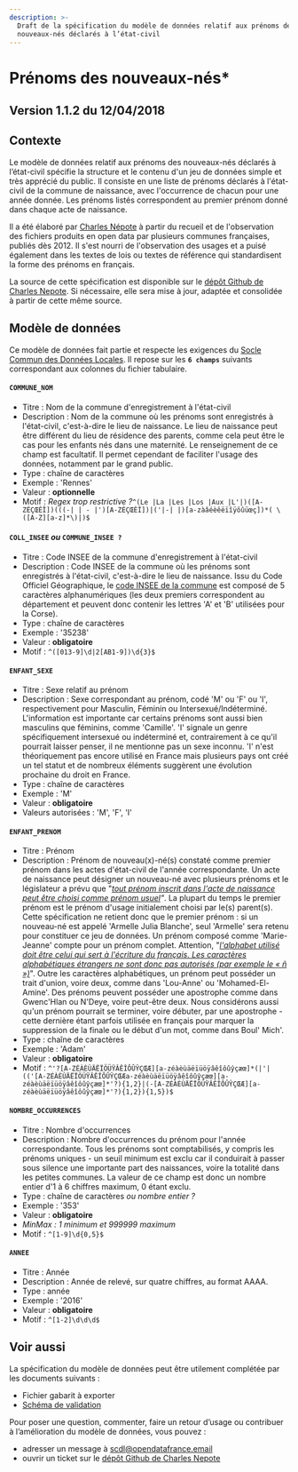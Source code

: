 ```yaml
---
description: >-
  Draft de la spécification du modèle de données relatif aux prénoms des
  nouveaux-nés déclarés à l’état-civil
---
```


# Prénoms des nouveaux-nés\*

## Version 1.1.2 du 12/04/2018  <a id="version-0-0-0-du-jj-mm-aaaa"></a>

## Contexte  <a id="contexte"></a>

Le modèle de données relatif aux prénoms des nouveaux-nés déclarés à l’état-civil spécifie la structure et le contenu d'un jeu de données simple et très apprécié du public. Il consiste en une liste de prénoms déclarés à l'état-civil de la commune de naissance, avec l'occurrence de chacun pour une année donnée. Les prénoms listés correspondent au premier prénom donné dans chaque acte de naissance.

Il a été élaboré par [Charles Népote](mailto:charles.nepote@fing.org) à partir du recueil et de l'observation des fichiers produits en open data par plusieurs communes françaises, publiés dès 2012. Il s'est nourri de l'observation des usages et a puisé également dans les textes de lois ou textes de référence qui standardisent la forme des prénoms en français.

La source de cette spécification est disponible sur le [dépôt Github de Charles Nepote](https://github.com/CharlesNepote/liste-prenoms-nouveaux-nes). Si nécessaire, elle sera mise à jour, adaptée et consolidée à partir de cette même source.

## Modèle de données  <a id="modele-de-donnees"></a>

Ce modèle de données fait partie et respecte les exigences du [Socle Commun des Données Locales](../../recommandations-relatives-aux-jeux-de-donnees.md). Il repose sur les **`6 champs`** suivants correspondant aux colonnes du fichier tabulaire.

#### `COMMUNE_NOM` 

* Titre : Nom de la commune d'enregistrement à l'état-civil
* Description : Nom de la commune où les prénoms sont enregistrés à l'état-civil, c'est-à-dire le lieu de naissance. Le lieu de naissance peut être différent du lieu de résidence des parents, comme cela peut être le cas pour les enfants nés dans une maternité. Le renseignement de ce champ est facultatif. Il permet cependant de faciliter l'usage des données, notamment par le grand public.
* Type : chaîne de caractères 
* Exemple : 'Rennes'
* Valeur : **optionnelle**
* Motif : _Regex trop restrictive ?_`^(Le |La |Les |Los |Aux |L'|)([A-ZÉÇŒÈÎ])(((-| | - |')[A-ZÉÇŒÈÎ])|('|-| |)[a-zàâéèêëïîÿôûüœç])*( \([A-Z][a-z]*\)|)$`

#### `COLL_INSEE` _ou_ `COMMUNE_INSEE ?` 

* Titre : Code INSEE de la commune d'enregistrement à l'état-civil
* Description : Code INSEE de la commune où les prénoms sont enregistrés à l'état-civil, c'est-à-dire le lieu de naissance. Issu du Code Officiel Géographique, le [code INSEE de la commune](https://fr.wikipedia.org/wiki/Code_Insee) est composé de 5 caractères alphanumériques \(les deux premiers correspondent au département et peuvent donc contenir les lettres 'A' et 'B' utilisées pour la Corse\).
* Type : chaîne de caractères
* Exemple : '35238'
* Valeur : **obligatoire**
* Motif : `^([013-9]\d|2[AB1-9])\d{3}$`

#### `ENFANT_SEXE` 

* Titre : Sexe relatif au prénom
* Description : Sexe correspondant au prénom, codé 'M' ou 'F' ou 'I', respectivement pour Masculin, Féminin ou Intersexué/Indéterminé. L'information est importante car certains prénoms sont aussi bien masculins que féminins, comme 'Camille'. 'I' signale un genre spécifiquement intersexué ou indéterminé et, contrairement à ce qu'il pourrait laisser penser, il ne mentionne pas un sexe inconnu. 'I' n'est théoriquement pas encore utilisé en France mais plusieurs pays ont créé un tel statut et de nombreux éléments suggèrent une évolution prochaine du droit en France.
* Type : chaîne de caractères
* Exemple : 'M'
* Valeur : **obligatoire**
* Valeurs autorisées : 'M', 'F', 'I'

#### `ENFANT_PRENOM` 

* Titre : Prénom
* Description : Prénom de nouveau\(x\)-né\(s\) constaté comme premier prénom dans les actes d'état-civil de l'année correspondante. Un acte de naissance peut désigner un nouveau-né avec plusieurs prénoms et le législateur a prévu que "[_tout prénom inscrit dans l'acte de naissance peut être choisi comme prénom usuel_](https://fr.wikipedia.org/wiki/Prénom_usuel)_"_. La plupart du temps le premier prénom est le prénom d'usage initialement choisi par le\(s\) parent\(s\). Cette spécification ne retient donc que le premier prénom : si un nouveau-né est appelé 'Armelle Julia Blanche', seul 'Armelle' sera retenu pour constituer ce jeu de données. Un prénom composé comme 'Marie-Jeanne' compte pour un prénom complet. Attention, "[_l'alphabet utilisé doit être celui qui sert à l'écriture du français. Les caractères alphabétiques étrangers ne sont donc pas autorisés \(par exemple le « ñ »\)_](https://www.demarches.interieur.gouv.fr/particuliers/choix-prenom-enfant)". Outre les caractères alphabétiques, un prénom peut posséder un trait d'union, voire deux, comme dans 'Lou-Anne' ou 'Mohamed-El-Amine'. Des prénoms peuvent posséder une apostrophe comme dans Gwenc'Hlan ou N'Deye, voire peut-être deux. Nous considérons aussi qu'un prénom pourrait se terminer, voire débuter, par une apostrophe - cette dernière étant parfois utilisée en français pour marquer la suppression de la finale ou le début d'un mot, comme dans Boul' Mich'.
* Type : chaîne de caractères
* Exemple : 'Adam'
* Valeur : **obligatoire**
* Motif : `^'?[A-ZÉÀÈÙÄËÏÖÜŸÂÊÎÔÛŶÇŒÆ][a-zéàèùäëïüöÿâêîôûŷçæœ]*(|'|(('[A-ZÉÀÈÙÄËÏÖÜŸÂÊÎÔÛŶÇŒÆa-zéàèùäëïüöÿâêîôûŷçæœ][a-zéàèùäëïüöÿâêîôûŷçæœ]*'?){1,2}|(-[A-ZÉÀÈÙÄËÏÖÜŸÂÊÎÔÛŶÇŒÆ][a-zéàèùäëïüöÿâêîôûŷçæœ]*'?){1,2}){1,5})$`

#### `NOMBRE_OCCURRENCES` 

* Titre : Nombre d'occurrences
* Description : Nombre d'occurrences du prénom pour l'année correspondante. Tous les prénoms sont comptabilisés, y compris les prénoms uniques - un seuil minimum est exclu car il conduirait à passer sous silence une importante part des naissances, voire la totalité dans les petites communes. La valeur de ce champ est donc un nombre entier d'1 à 6 chiffres maximum, 0 étant exclu.
* Type : chaîne de caractères _ou nombre entier ?_
* Exemple : '353'
* Valeur : **obligatoire**
* _MinMax : 1 minimum et 999999 maximum_
* Motif : `^[1-9]\d{0,5}$`

#### `ANNEE` 

* Titre : Année
* Description : Année de relevé, sur quatre chiffres, au format AAAA.
* Type : année
* Exemple : '2016'
* Valeur : **obligatoire**
* Motif : `^[1-2]\d\d\d$`

## Voir aussi  <a id="voir-aussi"></a>

La spécification du modèle de données peut être utilement complétée par les documents suivants :

* Fichier gabarit à exporter
* [Schéma de validation](https://github.com/CharlesNepote/liste-prenoms-nouveaux-nes/blob/v1.1.2/prenom-schema.json)

Pour poser une question, commenter, faire un retour d’usage ou contribuer à l’amélioration du modèle de données, vous pouvez :

* adresser un message à [scdl@opendatafrance.email](mailto:scdl@opendatafrance.email?subject=Prénoms)
* ouvrir un ticket sur le [dépôt Github de Charles Nepote](https://github.com/CharlesNepote/liste-prenoms-nouveaux-nes/issues/new)


